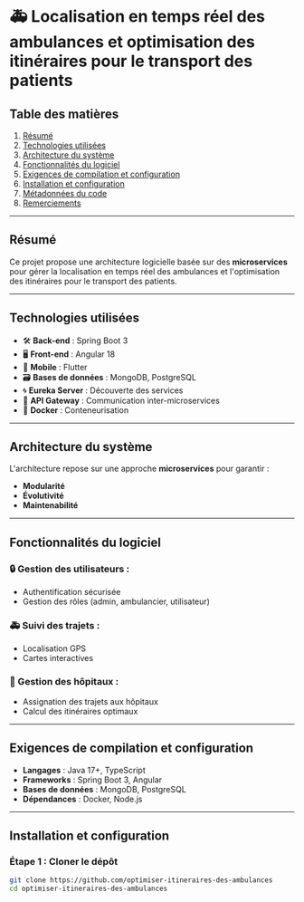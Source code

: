 # 🚑 Localisation en temps réel des ambulances et optimisation des itinéraires pour le transport des patients

## Table des matières
1. [Résumé](#résumé)
2. [Technologies utilisées](#technologies-utilisées)
3. [Architecture du système](#architecture-du-système)
4. [Fonctionnalités du logiciel](#fonctionnalités-du-logiciel)
5. [Exigences de compilation et configuration](#exigences-de-compilation-et-configuration)
6. [Installation et configuration](#installation-et-configuration)
7. [Métadonnées du code](#métadonnées-du-code)
8. [Remerciements](#remerciements)

---

## Résumé
Ce projet propose une architecture logicielle basée sur des **microservices** pour gérer la localisation en temps réel des ambulances et l'optimisation des itinéraires pour le transport des patients.  

---

## Technologies utilisées
- 🛠️ **Back-end** : Spring Boot 3  
- 🖥️ **Front-end** : Angular 18  
- 📱 **Mobile** : Flutter  
- 🗃️ **Bases de données** : MongoDB, PostgreSQL  
- 🌀 **Eureka Server** : Découverte des services  
- 🚪 **API Gateway** : Communication inter-microservices  
- 🐳 **Docker** : Conteneurisation  

---

## Architecture du système
L'architecture repose sur une approche **microservices** pour garantir :  
- **Modularité**  
- **Évolutivité**  
- **Maintenabilité**

---

## Fonctionnalités du logiciel
### 🔒 Gestion des utilisateurs :
- Authentification sécurisée
- Gestion des rôles (admin, ambulancier, utilisateur)

### 🚑 Suivi des trajets :
- Localisation GPS
- Cartes interactives

### 🏥 Gestion des hôpitaux :
- Assignation des trajets aux hôpitaux  
- Calcul des itinéraires optimaux  

---

## Exigences de compilation et configuration
- **Langages** : Java 17+, TypeScript  
- **Frameworks** : Spring Boot 3, Angular  
- **Bases de données** : MongoDB, PostgreSQL  
- **Dépendances** : Docker, Node.js  

---

## Installation et configuration

### Étape 1 : Cloner le dépôt
```bash
git clone https://github.com/optimiser-itineraires-des-ambulances
cd optimiser-itineraires-des-ambulances
